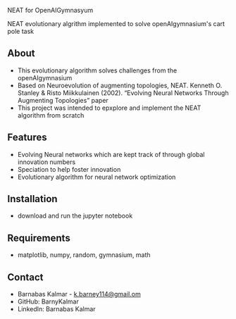 NEAT for OpenAIGymnasyum 

NEAT evolutionary algrithm implemented to solve openAIgymnasium's cart pole task

## About 

- This evolutionary algorithm solves challenges from the openAIgymnasium
- Based on Neuroevolution of augmenting topologies, NEAT. Kenneth O. Stanley & Risto Miikkulainen (2002). “Evolving Neural Networks Through Augmenting Topologies” paper 
- This project was intended to epxplore and implement the NEAT algorithm from scratch
  
## Features

- Evolving Neural networks which are kept track of through global innovation numbers
- Speciation to help foster innovation
- Evolutionary  algorithm for neural network optimization

## Installation
- download and run the jupyter notebook

## Requirements 
- matplotlib, numpy, random, gymnasium, math 

## Contact 
- Barnabas Kalmar - k.barney114@gmail.om
- GitHub: BarnyKalmar
- LinkedIn: Barnabas Kalmar

  
  

